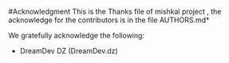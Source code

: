 #Acknowledgment
This is the Thanks file of mishkal project , the acknowledge for the contributors is in the file AUTHORS.md*
	
	
We gratefully acknowledge the following:
	
* DreamDev DZ (DreamDev.dz)
